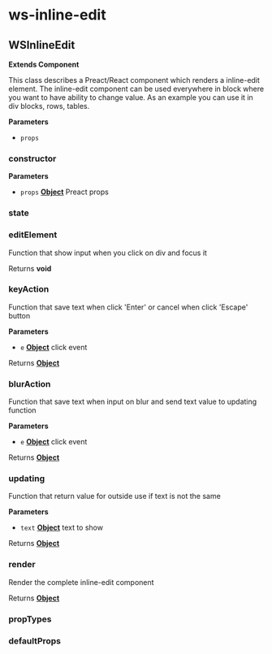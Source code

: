 # ws-inline-edit
## WSInlineEdit

**Extends Component**

This class describes a Preact/React component which renders a inline-edit element.
The inline-edit component can be used everywhere in block where you want to have ability to change value.
As an example you can use it in div blocks, rows, tables.

**Parameters**

-   `props`  

### constructor

**Parameters**

-   `props` **[Object](https://developer.mozilla.org/en-US/docs/Web/JavaScript/Reference/Global_Objects/Object)** Preact props

### state

### editElement

Function that show input when you click on div and focus it

Returns **void** 

### keyAction

Function that save text when click 'Enter' or cancel when click 'Escape' button

**Parameters**

-   `e` **[Object](https://developer.mozilla.org/en-US/docs/Web/JavaScript/Reference/Global_Objects/Object)** click event

Returns **[Object](https://developer.mozilla.org/en-US/docs/Web/JavaScript/Reference/Global_Objects/Object)** 

### blurAction

Function that save text when input on blur and send text value to updating function

**Parameters**

-   `e` **[Object](https://developer.mozilla.org/en-US/docs/Web/JavaScript/Reference/Global_Objects/Object)** click event

Returns **[Object](https://developer.mozilla.org/en-US/docs/Web/JavaScript/Reference/Global_Objects/Object)** 

### updating

Function that return value for outside use if text is not the same

**Parameters**

-   `text` **[Object](https://developer.mozilla.org/en-US/docs/Web/JavaScript/Reference/Global_Objects/Object)** text to show

Returns **[Object](https://developer.mozilla.org/en-US/docs/Web/JavaScript/Reference/Global_Objects/Object)** 

### render

Render the complete inline-edit component

Returns **[Object](https://developer.mozilla.org/en-US/docs/Web/JavaScript/Reference/Global_Objects/Object)** 

### propTypes

### defaultProps
